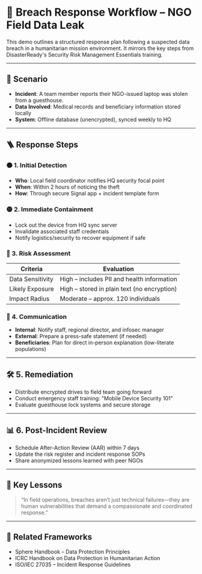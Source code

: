 # 🚨 Breach Response Workflow – NGO Field Data Leak

This demo outlines a structured response plan following a suspected data breach in a humanitarian mission environment. It mirrors the key steps from DisasterReady's Security Risk Management Essentials training.

---

## 🧠 Scenario

- **Incident**: A team member reports their NGO-issued laptop was stolen from a guesthouse.
- **Data Involved**: Medical records and beneficiary information stored locally
- **System**: Offline database (unencrypted), synced weekly to HQ

---

## 🪜 Response Steps

### 🟠 1. Initial Detection

- **Who**: Local field coordinator notifies HQ security focal point
- **When**: Within 2 hours of noticing the theft
- **How**: Through secure Signal app + incident template form

### 🟡 2. Immediate Containment

- Lock out the device from HQ sync server  
- Invalidate associated staff credentials  
- Notify logistics/security to recover equipment if safe

### 🔴 3. Risk Assessment

| Criteria         | Evaluation                                  |
|------------------|---------------------------------------------|
| Data Sensitivity | High – includes PII and health information  |
| Likely Exposure  | High – stored in plain text (no encryption) |
| Impact Radius    | Moderate – approx. 120 individuals           |

### 🔵 4. Communication

- **Internal**: Notify staff, regional director, and infosec manager  
- **External**: Prepare a press-safe statement (if needed)  
- **Beneficiaries**: Plan for direct in-person explanation (low-literate populations)

---

## 🛠️ 5. Remediation

- Distribute encrypted drives to field team going forward  
- Conduct emergency staff training: "Mobile Device Security 101"  
- Evaluate guesthouse lock systems and secure storage

---

## 📊 6. Post-Incident Review

- Schedule After-Action Review (AAR) within 7 days  
- Update the risk register and incident response SOPs  
- Share anonymized lessons learned with peer NGOs

---

## 💬 Key Lessons

> “In field operations, breaches aren’t just technical failures—they are human vulnerabilities that demand a compassionate and coordinated response.”

---

## 🔗 Related Frameworks

- Sphere Handbook – Data Protection Principles  
- ICRC Handbook on Data Protection in Humanitarian Action  
- ISO/IEC 27035 – Incident Response Guidelines

